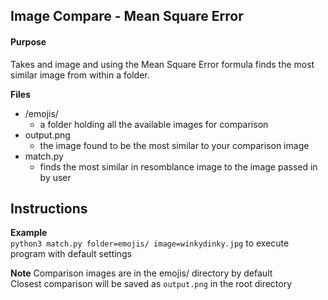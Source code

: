 ## Image Compare - Mean Square Error
#### Purpose
Takes and image and using the Mean Square Error formula finds the most similar image from within a folder.

**Files**
* /emojis/
    * a folder holding all the available images for comparison
* output.png
    * the image found to be the most similar to your comparison image
* match.py 
    * finds the most similar in resomblance image to the image passed in by user

## Instructions
**Example**  
`python3 match.py folder=emojis/ image=winkydinky.jpg` to execute program with default settings  

**Note**
Comparison images are in the emojis/ directory by default  
Closest comparison will be saved as `output.png` in the root directory